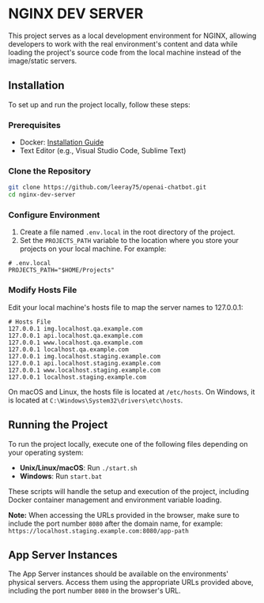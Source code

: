 # NGINX DEV SERVER

This project serves as a local development environment for NGINX, allowing developers to work with the real environment's content and data while loading the project's source code from the local machine instead of the image/static servers.

## Installation

To set up and run the project locally, follow these steps:

### Prerequisites

- Docker: [Installation Guide](https://docs.docker.com/get-docker/)
- Text Editor (e.g., Visual Studio Code, Sublime Text)

### Clone the Repository

```bash
git clone https://github.com/leeray75/openai-chatbot.git
cd nginx-dev-server
```

### Configure Environment

1. Create a file named `.env.local` in the root directory of the project.
2. Set the `PROJECTS_PATH` variable to the location where you store your projects on your local machine. For example:

```plaintext
# .env.local
PROJECTS_PATH="$HOME/Projects"
```

### Modify Hosts File

Edit your local machine's hosts file to map the server names to 127.0.0.1:

```plaintext
# Hosts File
127.0.0.1 img.localhost.qa.example.com
127.0.0.1 api.localhost.qa.example.com
127.0.0.1 www.localhost.qa.example.com
127.0.0.1 localhost.qa.example.com
127.0.0.1 img.localhost.staging.example.com
127.0.0.1 api.localhost.staging.example.com
127.0.0.1 www.localhost.staging.example.com
127.0.0.1 localhost.staging.example.com
```

On macOS and Linux, the hosts file is located at `/etc/hosts`. On Windows, it is located at `C:\Windows\System32\drivers\etc\hosts`.

## Running the Project

To run the project locally, execute one of the following files depending on your operating system:

- **Unix/Linux/macOS**: Run `./start.sh`
- **Windows**: Run `start.bat`

These scripts will handle the setup and execution of the project, including Docker container management and environment variable loading.

**Note:** When accessing the URLs provided in the browser, make sure to include the port number `8080` after the domain name, for example: `https://localhost.staging.example.com:8080/app-path`

## App Server Instances

The App Server instances should be available on the environments' physical servers. Access them using the appropriate URLs provided above, including the port number `8080` in the browser's URL.